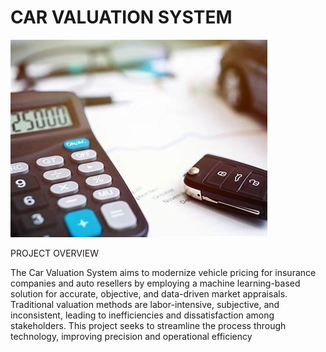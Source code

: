 # CAR VALUATION SYSTEM
![alt text](download.jpg)

PROJECT OVERVIEW

The Car Valuation System aims to modernize vehicle pricing for insurance companies and
auto resellers by employing a machine learning-based solution for accurate, objective, and
data-driven market appraisals. Traditional valuation methods are labor-intensive,
subjective, and inconsistent, leading to inefficiencies and dissatisfaction among
stakeholders. This project seeks to streamline the process through technology, improving
precision and operational efficiency

